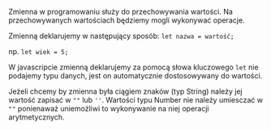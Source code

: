 Zmienna w programowaniu służy do przechowywania wartości. 
Na przechowywanych wartościach będziemy mogli wykonywać operacje.

Zmienną deklarujemy w następujący sposób:
 `let nazwa = wartość;`
 
 np. `let wiek = 5;`
 
W javascripcie zmienną deklarujemy za pomocą słowa kluczowego `let` nie podajemy typu danych,
jest on automatycznie dostosowywany do wartości. 

Jeżeli chcemy by zmienna była ciągiem znaków (typ String) należy jej wartość zapisać w `""` lub `''`. 
Wartości typu Number nie należy umiesczać w `""` ponienaważ uniemożliwi to wykonywanie na niej operacji arytmetycznych.
